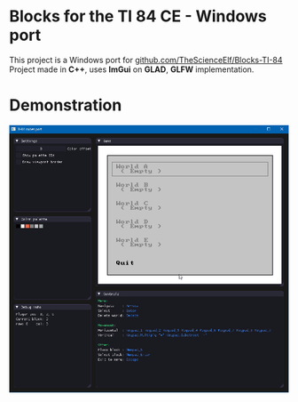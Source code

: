 # Blocks for the TI 84 CE - Windows port

This project is a Windows port for [github.com/TheScienceElf/Blocks-TI-84](https://github.com/TheScienceElf/Blocks-TI-84)
Project made in **C++**, uses **ImGui** on **GLAD**, **GLFW** implementation.

# Demonstration
![Demonstration](https://github.com/freezak/ti-84-blocks-windows-port/blob/master/blob/demo.gif?raw=true)